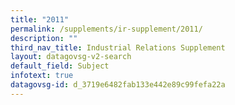 ```yaml
---
title: "2011"
permalink: /supplements/ir-supplement/2011/
description: ""
third_nav_title: Industrial Relations Supplement
layout: datagovsg-v2-search
default_field: Subject
infotext: true
datagovsg-id: d_3719e6482fab133e442e89c99fefa22a
---
```

